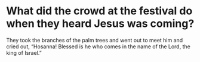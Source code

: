# What did the crowd at the festival do when they heard Jesus was coming?

They took the branches of the palm trees and went out to meet him and cried out, “Hosanna! Blessed is he who comes in the name of the Lord, the king of Israel.”
